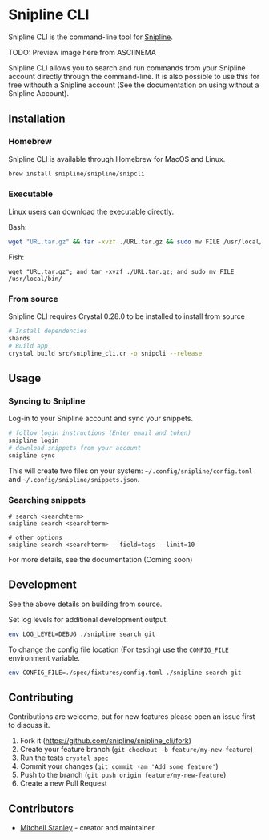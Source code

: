# Snipline CLI

Snipline CLI is the command-line tool for [Snipline](https://snipline.io).

TODO: Preview image here from ASCIINEMA

Snipline CLI allows you to search and run commands from your Snipline account directly through the command-line. It is also possible to use this for free withouth a Snipline account (See the documentation on using without a Snipline Account).

## Installation

### Homebrew

Snipline CLI is available through Homebrew for MacOS and Linux.

```bash
brew install snipline/snipline/snipcli
```

### Executable

Linux users can download the executable directly.

Bash:
```bash
wget "URL.tar.gz" && tar -xvzf ./URL.tar.gz && sudo mv FILE /usr/local/bin/
```

Fish:
```fish
wget "URL.tar.gz"; and tar -xvzf ./URL.tar.gz; and sudo mv FILE /usr/local/bin/
```

### From source

Snipline CLI requires Crystal 0.28.0 to be installed to install from source

```bash
# Install dependencies
shards
# Build app
crystal build src/snipline_cli.cr -o snipcli --release
```

## Usage

### Syncing to Snipline

Log-in to your Snipline account and sync your snippets.

```bash
# follow login instructions (Enter email and token)
snipline login
# download snippets from your account
snipline sync
```

This will create two files on your system: `~/.config/snipline/config.toml` and `~/.config/snipline/snippets.json`.

### Searching snippets

```
# search <searchterm>
snipline search <searchterm>

# other options
snipline search <searchterm> --field=tags --limit=10
```

For more details, see the documentation (Coming soon)

## Development

See the above details on building from source. 

Set log levels for additional development output.

```bash
env LOG_LEVEL=DEBUG ./snipline search git
```

To change the config file location (For testing) use the `CONFIG_FILE` environment variable.

```bash
env CONFIG_FILE=./spec/fixtures/config.toml ./snipline search git
```

## Contributing

Contributions are welcome, but for new features please open an issue first to discuss it.

1. Fork it (<https://github.com/snipline/snipline_cli/fork>)
2. Create your feature branch (`git checkout -b feature/my-new-feature`)
3. Run the tests `crystal spec`
4. Commit your changes (`git commit -am 'Add some feature'`)
5. Push to the branch (`git push origin feature/my-new-feature`)
6. Create a new Pull Request

## Contributors

- [Mitchell Stanley](https://github.com/acoustep) - creator and maintainer
